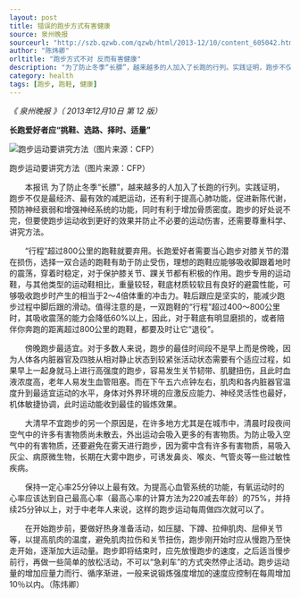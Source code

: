 ```yaml
---
layout: post
title: 错误的跑步方式有害健康
source: 泉州晚报
sourceurl: "http://szb.qzwb.com/qzwb/html/2013-12/10/content_605042.htm"
author: "陈炜卿"
orltitle: "跑步方式不对 反而有害健康"
description: "为了防止冬季“长膘”，越来越多的人加入了长跑的行列。实践证明，跑步不仅是最经济、最有效的减肥运动，还有利于提高心肺功能，促进新陈代谢，预防神经衰弱和增强神经系统的功能，同时有利于增加骨质密度。"
category: health
tags: [跑步, 跑鞋, 健康]
---
```

*《 泉州晚报 》（ 2013年12月10日   第 12 版）*

**长跑爱好者应“挑鞋、选路、择时、适量”**

![跑步运动要讲究方法（图片来源：CFP）](http://szb.qzwb.com/qzwb/res/1/20131209/54231386595119830.jpg)

跑步运动要讲究方法（图片来源：CFP）

　　本报讯 为了防止冬季“长膘”，越来越多的人加入了长跑的行列。实践证明，跑步不仅是最经济、最有效的减肥运动，还有利于提高心肺功能，促进新陈代谢，预防神经衰弱和增强神经系统的功能，同时有利于增加骨质密度。跑步的好处说不完，但要使跑步运动收到更好的效果并防止不必要的运动伤害，还需要尊重科学、讲究方法。

　　“行程”超过800公里的跑鞋就要弃用。长跑爱好者需要当心跑步对膝关节的潜在损伤，选择一双合适的跑鞋有助于防止受伤，理想的跑鞋应能够吸收脚跟着地时的震荡，穿着时稳定，对于保护膝关节、踝关节都有积极的作用。跑步专用的运动鞋，与其他类型的运动鞋相比，重量较轻，鞋底材质较软且有良好的避震性能，可够吸收跑步时产生的相当于2～4倍体重的冲击力。鞋后跟应是坚实的，能减少跑步过程中脚后跟的滑动。值得注意的是，一双跑鞋的“行程”超过400～800公里时，其吸收震荡的能力会降低60%以上，因此，对于鞋底有明显磨损的，或者陪伴你奔跑的距离超过800公里的跑鞋，都要及时让它“退役”。

　　傍晚跑步最适宜。对于多数人来说，跑步的最佳时间段不是早上而是傍晚，因为人体各内脏器官及四肢从相对静止状态到较紧张活动状态需要有个适应过程，如果早上一起身就马上进行高强度的跑步，容易发生关节韧带、肌腱扭伤，且此时血液浓度高，老年人易发生血管阻塞。而在下午五六点钟左右，肌肉和各内脏器官温度升到最适宜运动的水平，身体对外界环境的应激反应能力、神经灵活性也最好，机体敏捷协调，此时运动能收到最佳的锻炼效果。

　　大清早不宜跑步的另一个原因是，在许多地方尤其是在城市中，清晨时段夜间空气中的许多有害物质尚未散去，外出运动会吸入更多的有害物质。为防止吸入空气中的有害物质，还要避免在雾天进行跑步，因为雾中含有许多有害物质，易吸入灰尘、病原微生物，长期在大雾中跑步，可诱发鼻炎、喉炎、气管炎等一些过敏性疾病。

　　保持一定心率25分钟以上最有效。为提高心血管系统的功能，有氧运动时的心率应该达到自己最高心率（最高心率的计算方法为220减去年龄）的75%，并持续25分钟以上，对于中老年人来说，这样的跑步运动每周做四次就可以了。

　　在开始跑步前，要做好热身准备活动，如压腿、下蹲、拉伸肌肉、屈伸关节等，以提高肌肉的温度，避免肌肉拉伤和关节扭伤，跑步刚开始时应从慢跑乃至快走开始，逐渐加大运动量。跑步即将结束时，应先放慢跑步的速度，之后适当慢步前行，再做一些简单的放松活动，不可以“急刹车”的方式突然停止活动。跑步运动量的增加应量力而行、循序渐进，一般来说锻炼强度增加的速度应控制在每周增加10％以内。（陈炜卿）
